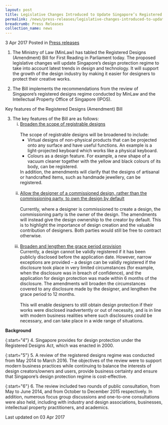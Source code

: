 ```yaml
---
layout: post
title: Legislative Changes Introduced to Update Singapore’s Registered Designs Regime
permalink: /news/press-releases/legislative-changes-introduced-to-update-singapores-registered-d
breadcrumb: Press Releases
collection_name: news
---
```


3 Apr 2017 Posted in [Press releases](/news/press-releases)

1. The Ministry of Law (MinLaw) has tabled the Registered Designs (Amendment) Bill for First Reading in Parliament today. The proposed legislative changes will update Singapore’s design protection regime to take into account latest trends in design and technology. It will support the growth of the design industry by making it easier for designers to protect their creative works.


2. The Bill implements the recommendations from the review of Singapore’s registered designs regime conducted by MinLaw and the Intellectual Property Office of Singapore (IPOS).


Key features of the Registered Designs (Amendment) Bill


<ol start="3">
<li>The key features of the Bill are as follows:
<ol style="list-style-type: lower-roman">
<li><u>Broaden the scope of registrable designs</u> <br /> <br /> The scope of registrable designs will be broadened to include:
<ul>
<li>Virtual designs of non-physical products that can be projected onto any surface and have useful functions. An example is a light-projected keyboard which works like a physical keyboard.</li>
<li>Colours as a design feature. For example, a new shape of a vacuum cleaner together with the yellow and black colours of its body, can be registered.</li>
</ul>
</li>
In addition, the amendments will clarify that the designs of artisanal or handcrafted items, such as handmade jewellery, can be registered.</ol>
<br />
<ol start="2" style="list-style-type: lower-roman">
<li><u>Allow the designer of a commissioned design, rather than the commissioning party, to own the design by default</u> <br /><br /> Currently, where a designer is commissioned to create a design, the commissioning party is the owner of the design. The amendments will instead give the design ownership to the creator by default. This is to highlight the importance of design creation and the valuable contribution of designers. Both parties would still be free to contract otherwise.</li>
</ol>
<br />
<ol start="3" style="list-style-type: lower-roman">
<li><u>Broaden and lengthen the grace period provision</u> <br /> Currently, a design cannot be validly registered if it has been publicly disclosed before the application date. However, narrow exceptions are provided &ndash; a design can be validly registered if the disclosure took place in very limited circumstances (for example, when the disclosure was in breach of confidence), and the application for design protection was made within 6 months of the disclosure. The amendments will broaden the circumstances covered to any disclosure made by the designer, and lengthen the grace period to 12 months. <br /><br /> This will enable designers to still obtain design protection if their works were disclosed inadvertently or out of necessity, and is in line with modern business realities where such disclosures could be necessary, and can take place in a wide range of situations.</li>
</ol>
</li>
</ol>





**Background**


{:start="4"}
4. Singapore provides for design protection under the Registered Designs Act, which was enacted in 2000.


{:start="5"}
5. A review of the registered designs regime was conducted from May 2014 to March 2016. The objectives of the review were to support modern business practices while continuing to balance the interests of design creators/owners and users, provide business certainty and ensure that Singapore’s design protection regime is cost-effective.

{:start="6"}
6. The review included two rounds of public consultation, from May to June 2014, and from October to December 2015 respectively. In addition, numerous focus group discussions and one-to-one consultations were also held, including with industry and design associations, businesses, intellectual property practitioners, and academics.

<p class="right-side-updated">Last updated on 03 Apr 2017</p>
